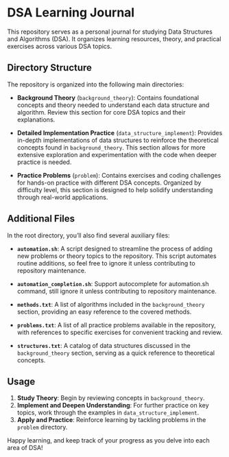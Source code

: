 # DSA Learning Journal

This repository serves as a personal journal for studying Data Structures and Algorithms (DSA). It organizes learning resources, theory, and practical exercises across various DSA topics.

## Directory Structure

The repository is organized into the following main directories:

- **Background Theory** (`background_theory`): Contains foundational concepts and theory needed to understand each data structure and algorithm. Review this section for core DSA topics and their explanations.

- **Detailed Implementation Practice** (`data_structure_implement`): Provides in-depth implementations of data structures to reinforce the theoretical concepts found in `background_theory`. This section allows for more extensive exploration and experimentation with the code when deeper practice is needed.

- **Practice Problems** (`problem`): Contains exercises and coding challenges for hands-on practice with different DSA concepts. Organized by difficulty level, this section is designed to help solidify understanding through real-world applications.

## Additional Files

In the root directory, you’ll also find several auxiliary files:

- **`automation.sh`**: A script designed to streamline the process of adding new problems or theory topics to the repository. This script automates routine additions, so feel free to ignore it unless contributing to repository maintenance.

- **`automation_completion.sh`**: Support autocomplete for automation.sh command, still ignore it unless contributing to repository maintenance.

- **`methods.txt`**: A list of algorithms included in the `background_theory` section, providing an easy reference to the covered methods.

- **`problems.txt`**: A list of all practice problems available in the repository, with references to specific exercises for convenient tracking and review.

- **`structures.txt`**: A catalog of data structures discussed in the `background_theory` section, serving as a quick reference to theoretical concepts.

## Usage

1. **Study Theory**: Begin by reviewing concepts in `background_theory`.
2. **Implement and Deepen Understanding**: For further practice on key topics, work through the examples in `data_structure_implement`.
3. **Apply and Practice**: Reinforce learning by tackling problems in the `problem` directory.

Happy learning, and keep track of your progress as you delve into each area of DSA!
